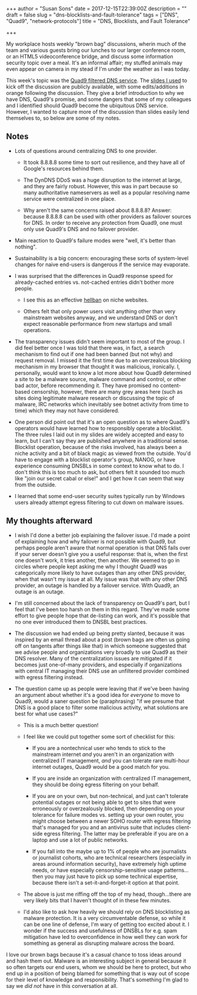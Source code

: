 +++
author = "Susan Sons"
date = 2017-12-15T22:39:00Z
description = ""
draft = false
slug = "dns-blocklists-and-fault-tolerance"
tags = ["DNS", "Quad9", "network-protocols"]
title = "DNS, Blocklists, and Fault Tolerance"

+++

My workplace hosts weekly "brown bag" discussions, wherin much of the team and various guests bring our lunches to our larger conference room, or an HTML5 videoconference bridge, and discuss some information security topic over a meal.  It's an informal affair; my stuffed animals may even appear on camera in my stead if I'm under the weather as I was today.

This week's topic was the [Quad9 filtered DNS service](https://quad9.net/#/).  The [slides I used](http://slides.com/hedgemage/quad9-friend-folly) to kick off the discussion are publicly available, with some edits/additions in orange following the discussion.  They give a brief introduction to why we have DNS, Quad9's promise, and some dangers that some of my colleagues and I identified should Quad9 become the ubiquitous DNS service.  However, I wanted to capture more of the discussion than slides easily lend themselves to, so below are some of my notes.

## Notes

- Lots of questions around centralizing DNS to one provider.

    - It took 8.8.8.8 some time to sort out resilience, and they have all of Google's resources behind them.

    - The DynDNS DDoS was a huge disruption to the internet at large, and they are fairly robust.  However, this was in part because so many authoritative nameservers as well as a popular resolving name service were centralized in one place.

    - Why aren't the same concerns raised about 8.8.8.8?  Answer: because 8.8.8.8 can be used with other providers as failover sources for DNS.  In order to receive any protection from Quad9, one must only use Quad9's DNS and no failover provider.

- Main reaction to Quad9's failure modes were "well, it's better than nothing".

- Sustainability is a big concern: encouraging these sorts of system-level changes for naive end-users is dangerous if the service may evaporate.

- I was surprised that the differences in Quad9 response speed for already-cached entries vs. not-cached entries didn't bother more people.

    - I see this as an effective [hellban](https://en.wikipedia.org/w/index.php?title=Hellban&redirect=yes) on niche websites.

    - Others felt that only power users visit anything other than very mainstream websites anyway, and we understand DNS or don't expect reasonable performance from new startups and small operations.

- The transparency issues didn't seem important to most of the group.  I did feel better once I was told that there was, in fact, a search mechanism to find out if one had been banned (but not why) and request removal.  I missed it the first time due to an overzealous blocking mechanism in my browser that thought it was malicious, ironically.  I, personally, would want to know a lot more about how Quad9 determined a site to be a malware source, malware command and control, or other bad actor, before recommending it.  They have promised no content-based censorship, however, there are many grey areas here (such as sites doing legitimate malware research or discussing the topic of malware, IRC networks which inevitably see botnet activity from time to time) which they may not have considered.

- One person did point out that it's an open question as to where Quad9's operators would have learned how to responsibly operate a blocklist.  The three rules I laid out in my slides are widely accepted and easy to learn, but I can't say they are published anywhere in a traditional sense.  Blocklist operation, because of the risks involved, has always been a niche activity and a bit of black magic as viewed from the outside.  You'd have to engage with a blocklist operator's group, NANOG, or have experience consuming DNSBLs in some context to know what to do.  I don't think this is too much to ask, but others felt it sounded too much like "join our secret cabal or else!" and I get how it can seem that way from the outside.

- I learned that some end-user security suites typically run by Windows users already attempt egress filtering to cut down on malware issues.

## My thoughts afterward

- I wish I'd done a better job explaining the failover issue.  I'd made a point of explaining how and why failover is not possible with Quad9, but perhaps people aren't aware that normal operation is that DNS fails over if your server doesn't give you a useful response: that is, when the first one doesn't work, it tries another, then another.  We seemed to go in circles where people kept asking me why I thought Quad9 was categorically more likely to have outages than any other DNS provider, when that wasn't my issue at all.  My issue was that with any other DNS provider, an outage is handled by a failover service.  With Quad9, an outage is an outage.

- I'm still concerned about the lack of transparency on Quad9's part, but I feel that I've been too harsh on them in this regard.  They've made some effort to give people hope that de-listing can work, and it's possible that no one ever introduced them to DNSBL best practices.

- The discussion we had ended up being pretty slanted, because it was inspired by an email thread about a post (brown bags are often us going off on tangents after things like that) in which someone suggested that we advise people and organizations very broadly to use Quad9 as their DNS resolver.  Many of the centralization issues are mitigated if it becomes just one-of-many providers, and especially if organizations with central IT managing their DNS use an unfiltered provider combined with egress filtering instead.

- The question came up as people were leaving that if we've been having an argument about whether it's a good idea for *everyone* to move to Quad9, would a saner question be (paraphrasing) "if we presume that DNS is a good place to filter some malicious activity, what solutions are best for what use cases?"

    - This is a much better question!

    - I feel like we could put together some sort of checklist for this:  

        - If you are a nontechnical user who tends to stick to the mainstream internet *and* you aren't in an organization with centralized IT management, *and* you can tolerate rare multi-hour internet outages, Quad9 would be a good match for you.

        - If you are inside an organization with centralized IT management, they should be doing egress filtering on your behalf.

        - If you are on your own, but non-technical, and just can't tolerate potential outages or not being able to get to sites that were erroneously or overzealously blocked, then depending on your tolerance for failure modes vs. setting up your own router, you might choose between a newer SOHO router with egress filtering that's managed for you and an antivirus suite that includes client-side egress filtering.  The latter may be preferable if you are on a laptop and use a lot of public networks.

        - If you fall into the maybe up to 1% of people who are journalists or journalist cohorts, who are technical researchers (especially in areas around information security), have extremely high uptime needs, or have especially censorship-sensitive usage patterns... then you may just have to pick up some technical expertise, because there isn't a set-it-and-forget-it option at that point.

     - The above is just me riffing off the top of my head, though...there are very likely bits that I haven't thought of in these few minutes.

     - I'd also like to ask how heavily we should rely on DNS blocklisting as malware protection.  It is a very circumventable defense, so while it can be one line of defense, I'm wary of getting too excited about it.  I wonder if the success and usefulness of DNSBLs for e.g. spam mitigation have led to overconfidence in how well they can work for something as general as disrupting malware across the board.

I love our brown bags because it's a casual chance to toss ideas around and hash them out.  Malware is an interesting subject in general because it so often targets our end users, whom we should be here to protect, but who end up in a position of being blamed for something that is way out of scope for their level of knowledge and responsibility.  That's something I'm glad to say we *did not* have in this conversation at all.

